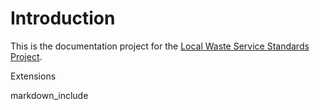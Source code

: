 
# Introduction

This is the documentation project for the [Local Waste Service Standards Project](http://www.localdirect.gov.uk/product/local-waste-service-standards-project/).

Extensions

markdown_include
